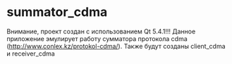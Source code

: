 # summator_cdma
Внимание, проект создан с использованием Qt 5.4.1!!!
Данное приложение эмулирует работу сумматора протокола cdma (http://www.conlex.kz/protokol-cdma/).
Также будут созданы client_cdma и receiver_cdma

